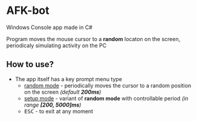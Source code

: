 # AFK-bot

Windows Console app made in C#

Program moves the mouse cursor to a **random** locaton on the screen, periodicaly simulating activity on the PC

## How to use?

- The app itself has a key prompt menu type 
  - <ins>random mode</ins> - periodically moves the cursor to a random position on the screen *(default **200ms**)*
  - <ins>setup mode</ins> - variant of **random mode** with controllable period *(in range **[200, 5000]ms**)*
  - <kbd>ESC</kbd> - to exit at any moment
